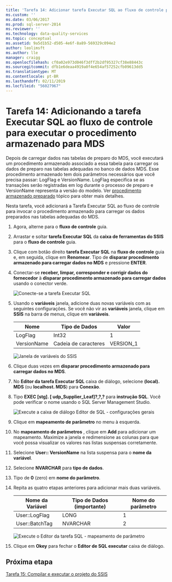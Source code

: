 ```yaml
---
title: 'Tarefa 14: Adicionar tarefa Executar SQL ao fluxo de controle para executar o procedimento armazenado para MDS | Microsoft Docs'
ms.custom: ''
ms.date: 03/06/2017
ms.prod: sql-server-2014
ms.reviewer: ''
ms.technology: data-quality-services
ms.topic: conceptual
ms.assetid: 9a5d1b52-d505-4e6f-8a89-569329c094e2
author: leolimsft
ms.author: lle
manager: craigg
ms.openlocfilehash: cf0a02e973d046f3dff2b2df95327cf38e88443c
ms.sourcegitcommit: dfb1e6deaa4919a0f4e654af57252cfb09613dd5
ms.translationtype: MT
ms.contentlocale: pt-BR
ms.lasthandoff: 02/11/2019
ms.locfileid: "56027967"
---
```

# <a name="task-14-adding-execute-sql-task-to-control-flow-to-run-the-stored-procedure-for-mds"></a>Tarefa 14: Adicionando a tarefa Executar SQL ao fluxo de controle para executar o procedimento armazenado para MDS
  Depois de carregar dados nas tabelas de preparo do MDS, você executará um procedimento armazenado associado a essa tabela para carregar os dados de preparo nas tabelas adequadas no banco de dados MDS. Esse procedimento armazenado tem dois parâmetros necessários que você precisa passar: LogFlag e VersionName. LogFlag especifica se as transações serão registradas em log durante o processo de preparo e VersionName representa a versão do modelo. Ver [procedimento armazenado preparado](https://msdn.microsoft.com/library/hh231028.aspx) tópico para obter mais detalhes.  
  
 Nesta tarefa, você adicionará a Tarefa Executar SQL ao fluxo de controle para invocar o procedimento armazenado para carregar os dados preparados nas tabelas adequadas do MDS.  
  
1.  Agora, alterne para o **fluxo de controle** guia.  
  
2.  Arrastar e soltar **tarefa Executar SQL** da **caixa de ferramentas do SSIS** para o **fluxo de controle** guia.  
  
3.  Clique com botão direito **tarefa Executar SQL** na **fluxo de controle** guia e, em seguida, clique em **Renomear**. Tipo de **disparar procedimento armazenado para carregar dados no MDS** e pressione **ENTER**.  
  
4.  Conectar-se **receber, limpar, corresponder e corrigir dados do fornecedor** à **disparar procedimento armazenado para carregar dados** usando o conector verde.  
  
     ![Conecte-se a tarefa Executar SQL](../../2014/tutorials/media/et-addingesqltasktocftorunthespformds-01.jpg "conecte-se a tarefa Executar SQL")  
  
5.  Usando o **variáveis** janela, adicione duas novas variáveis com as seguintes configurações. Se você não vir as **variáveis** janela, clique em **SSIS** na barra de menus, clique em **variáveis**.  
  
    |Nome|Tipo de Dados|Valor|  
    |----------|---------------|-----------|  
    |LogFlag|Int32|1|  
    |VersionName|Cadeia de caracteres|VERSION_1|  
  
     ![Janela de variáveis do SSIS](../../2014/tutorials/media/et-addingesqltasktocftorunthespformds-02.jpg "janela variáveis do SSIS")  
  
6.  Clique duas vezes em **disparar procedimento armazenado para carregar dados no MDS**.  
  
7.  No **Editor da tarefa Executar SQL** caixa de diálogo, selecione **(local). MDS** (ou **localhost. MDS**) para **Conexão**.  
  
8.  Tipo **EXEC [stg]. [ udp_Supplier_Leaf]?,?,?** para **instrução SQL**. Você pode verificar o nome usando o SQL Server Management Studio.  
  
     ![Execute a caixa de diálogo Editor de SQL - configurações gerais](../../2014/tutorials/media/et-addingesqltasktocftorunthespformds-03.jpg "executar caixa de diálogo Editor de SQL - configurações gerais")  
  
9. Clique em **mapeamento de parâmetro** no menu à esquerda.  
  
10. No **mapeamento de parâmetros** , clique em **Add** para adicionar um mapeamento. Maximize a janela e redimensione as colunas para que você possa visualizar os valores nas listas suspensas corretamente.  
  
11. Selecione **User:: VersionName** na lista suspensa para o **nome da variável**.  
  
12. Selecione **NVARCHAR** para **tipo de dados**.  
  
13. Tipo de **0** (zero) em **nome do parâmetro**.  
  
14. Repita as quatro etapas anteriores para adicionar mais duas variáveis.  
  
    |Nome da Variável|Tipo de Dados (importante)|Nome do parâmetro|  
    |-------------------|-----------------------------|--------------------|  
    |User::LogFlag|LONG|1|  
    |User::BatchTag|NVARCHAR|2|  
  
     ![Execute o Editor da tarefa SQL - mapeamento de parâmetro](../../2014/tutorials/media/et-addingesqltasktocftorunthespformds-04.jpg "executar Editor da tarefa SQL - mapeamento de parâmetro")  
  
15. Clique em **Okey** para fechar o **Editor de SQL executar** caixa de diálogo.  
  
## <a name="next-step"></a>Próxima etapa  
 [Tarefa 15: Compilar e executar o projeto do SSIS](../../2014/tutorials/task-15-building-and-running-the-ssis-project.md)  
  
  
